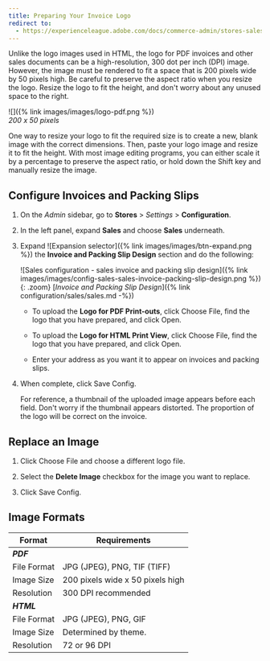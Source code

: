 ```yaml
---
title: Preparing Your Invoice Logo
redirect to:
  - https://experienceleague.adobe.com/docs/commerce-admin/stores-sales/site-store/sales-documents.html
---
```


Unlike the logo images used in HTML, the logo for PDF invoices and other sales documents can be a high-resolution, 300 dot per inch (DPI) image. However, the image must be rendered to fit a space that is 200 pixels wide by 50 pixels high. Be careful to preserve the aspect ratio when you resize the logo. Resize the logo to fit the height, and don't worry about any unused space to the right.

![]({% link images/images/logo-pdf.png %})<br/>
_200 x 50 pixels_

One way to resize your logo to fit the required size is to create a new, blank image with the correct dimensions. Then, paste your logo image and resize it to fit the height. With most image editing programs, you can either scale it by a percentage to preserve the aspect ratio, or hold down the Shift key and manually resize the image.

## Configure Invoices and Packing Slips

1. On the _Admin_ sidebar, go to **Stores** > _Settings_ > **Configuration**.

1. In the left panel, expand **Sales** and choose **Sales** underneath.

1. Expand ![Expansion selector]({% link images/images/btn-expand.png %}) the **Invoice and Packing Slip Design** section and do the following:

    ![Sales configuration - sales invoice and packing slip design]({% link images/images/config-sales-sales-invoice-packing-slip-design.png %}){: .zoom}
    [_Invoice and Packing Slip Design_]({% link configuration/sales/sales.md -%})

    - To upload the **Logo for PDF Print-outs**, click <span class="btn">Choose File</span>, find the logo that you have prepared, and click <span class="btn">Open</span>.

    - To upload the **Logo for HTML Print View**, click <span class="btn">Choose File</span>, find the logo that you have prepared, and click <span class="btn">Open</span>.

    - Enter your address as you want it to appear on invoices and packing slips.

1. When complete, click <span class="btn">Save Config</span>.

    For reference, a thumbnail of the uploaded image appears before each field. Don't worry if the thumbnail appears distorted. The proportion of the logo will be correct on the invoice.

## Replace an Image

1. Click <span class="btn">Choose File</span> and choose a different logo file.

1. Select the **Delete Image** checkbox for the image you want to replace.

1. Click <span class="btn">Save Config</span>.

## Image Formats

|Format|Requirements|
|--- |--- |
|**_PDF_**||
|File Format|JPG (JPEG), PNG, TIF (TIFF)|
|Image Size|200 pixels wide x 50 pixels high|
|Resolution|300 DPI recommended|
|**_HTML_**||
|File Format|JPG (JPEG), PNG, GIF|
|Image Size|Determined by theme.|
|Resolution|72 or 96 DPI|
